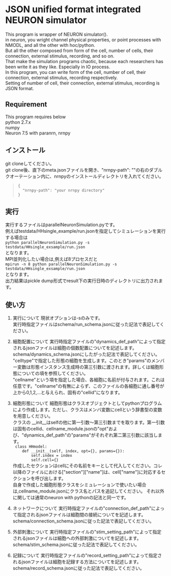 # JSON unified format integrated NEURON simulator
This program is wrapper of NEURON simulator().  
in neuron, you wright channel physical properties, or point processes with NMODL, and all the other with hoc/python.  
But all the other composed from form of the cell, number of cells, their connection, external stimulus, recording, and so on.  
That make the simulation programs chaotic, because each researchers has been write it as they like. Especially in IO process.  
In this program, you can write form of the cell, number of cell, their connection, external stimulus, recording respectively.  
Setting of number of cell, their connection, external stimulus, recording is JSON format.  

## Requirement
This program requires below  
python 2.7.x  
numpy  
Neuron 7.5 with paranrn, nrnpy  

## インストール
git cloneしてください。  
git clone後、直下のmeta.jsonファイルを開き、"nrnpy-path": ""の右のダブルクオーテーション内に、nrnpyのインストールディレクトリを入れてください。  
> `{`  
> `  "nrnpy-path": "your nrnpy directory"`  
> `}`  

## 実行
実行するファイルはparallelNeuronSimulation.pyです。  
例えばtestdata/HHsingle_example/run.jsonを指定してシミュレーションを実行する場合は  
`python parallelNeuronSimulation.py -s testdata/HHsingle_exsample/run.json`  
となります。  
MPI並列化したい場合は,例えば8プロセスだと  
`mpirun -n 8 python parallelNeuronSimulation.py -s testdata/HHsingle_exsample/run.json`  
となります。  
出力結果はpickle dump形式でresult下の実行日時のディレクトリに出力されます。  

## 使い方
1. 実行について
現状オプションは-sのみです。  
実行時指定ファイルはschema/run_schema.jsonに従った記法で表記してください。  

2. 細胞配置について
実行時指定ファイルの"dynamics_def_path"によって指定されるjsonファイルは細胞の個数配置についてを記述します。  
schema/dynamics_schema.jsonにしたがった記法で表記してください。  
"celltype"で指定した形態の細胞を生成します。このとき"params"のメンバー変数は形態インスタンス生成時の第三引数に渡されます。詳しくは細胞形態についての項を参照してください。  
"cellname"という項を指定した場合、各細胞に名前が付与されます。これは任意です。"cellname"の有無によらず、このファイルの各細胞に通し番号が上から0,1,2,...と与えられ、固有の"cellid"になります。  

3. 細胞形態について
細胞形態はクラスオブジェクトとしてpythonプログラムにより作成します。ただし、クラスはメンバ変数にcellという辞書型の変数を用意しください。  
クラスの \_\_init\_\_はselfの他に第一引数～第三引数までを取ります。第一引数は固有のcellid、cellname_module.jsonの"opt"および、"dynamics_def_path"の"params"がそれぞれ第二第三引数に該当します。  
` class HHmodel:`  
`    def __init__(self, index, opt={}, params={}):`  
`        self.index = index`  
`        self.cell={}`  
作成したセクションはcellにその名前をキーとして代入してください。コレ以降のファイルにおける["section"]["name"]は、cell["name"]に対応するセクションを呼び出します。  
自身で作成した細胞形態クラスをシミュレーションで使いたい場合は,cellname_module.jsonにクラス名とパスを追記してください。
それ以外に関しては通常のneuron with pythonの記法と同一です。  

4. ネットワークについて
実行時指定ファイルの"connection_def_path"によって指定されるjsonファイルは細胞間の接続についてを記述します。  
schema/connection_schema.jsonに従った記法で表記してください。  

5. 外部刺激について
実行時指定ファイルの"stim_setting_path"によって指定されるjsonファイルは細胞への外部刺激についてを記述します。  
schema/stim_schema.jsonに従った記法で表記してください。  

6. 記録について
実行時指定ファイルの"record_setting_path"によって指定されるjsonファイルは細胞を記録する方法についてを記述します。  
schema/record_schema.jsonに従った記法で表記してください。  
